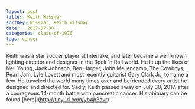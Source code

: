 ```yaml
---
layout: post
title:  Keith Wissmar
sortKey: Wissmar, Keith Wissmar
date:   2017-07-30
categories: class-of-1976
tags: cancer
---
```

Keith was a star soccer player at Interlake, and later became a well known lighting director and designer in the Rock 'n Roll world. He lit up the likes of Neil Young, Jack Johnson, Ben Harper, John Mellencamp, The Cowboys, Pearl Jam, Lyle Lovett and most recently guitarist Gary Clark Jr., to name a few.  He traveled the world many times over and befriended every artist he designed and directed for. Sadly, Keith passed away on July 30, 2017, after a courageous 14-month battle with pancreatic cancer.  His obituary can be found [here]:(http://tinyurl.com/yb4p3avr).
